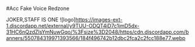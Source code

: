 #Acc Fake Voice Redzone

JOKER,STAFF IS ONE
![logo]https://images-ext-1.discordapp.net/external/y9TUU-ODQT4iD7c1jmD5dx-31HC6nQzdZlsYmNuwGqo/%3Fsize%3D2048/https/cdn.discordapp.com/banners/550784319971393566/184f496742b12dbc2fca2c2fcc188e77.webp
